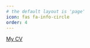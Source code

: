 ```yaml
---
# the default layout is 'page'
icon: fas fa-info-circle
order: 4
---
```


[My CV](https://firebasestorage.googleapis.com/v0/b/avatars-2aed4.appspot.com/o/Zyad%20Waleed%20Kamel%20.pdf?alt=media&token=732af976-7934-4d47-bda7-2ce3269d6084)

